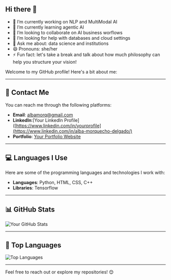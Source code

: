 ## Hi there 👋

<!--
**AMorQ/AMorQ** is a ✨ _special_ ✨ repository because its `README.md` (this file) appears on your GitHub profile.

Here are some ideas to get you started:


-->

- 🔭 I’m currently working on NLP and MultiModal AI
- 🌱 I’m currently learning agentic AI
- 👯 I’m looking to collaborate on AI business worflows
- 🤔 I’m looking for help with databases and cloud settings
- 💬 Ask me about: data science and institutions
- 😄 Pronouns: she/her
- ⚡ Fun fact: let's take a break and talk about how much philosophy can help you structure your vision!

Welcome to my GitHub profile! Here's a bit about me:

---

## 🔗 Contact Me
You can reach me through the following platforms:
- **Email**: [albamorq@gmail.com](mailto:albamorq@gmail.com)
- **LinkedIn**:[Your LinkedIn Profile]([https://www.linkedin.com/in/yourprofile](https://www.linkedin.com/in/alba-morquecho-delgado/)
- **Portfolio**: [Your Portfolio Website](https://yourwebsite.com)

---

## 💻 Languages I Use
Here are some of the programming languages and technologies I work with:
- **Languages**: Python, HTML, CSS, C++
- **Libraries**: Tensorflow

---

## 📊 GitHub Stats
![Your GitHub Stats](https://github-readme-stats.vercel.app/api?username=AMorQ&show_icons=true&theme=radical)

---

## 🌟 Top Languages
![Top Languages](https://github-readme-stats.vercel.app/api/top-langs/?username=AMorQ&layout=compact&theme=radical)

---

Feel free to reach out or explore my repositories! 😊
